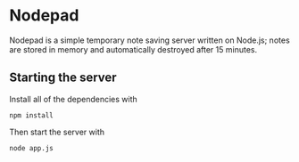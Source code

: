# Nodepad
Nodepad is a simple temporary note saving server written on Node.js; notes are stored in memory and automatically destroyed after 15 minutes.
## Starting the server
Install all of the dependencies with
```
npm install
```
Then start the server with
```
node app.js
```
